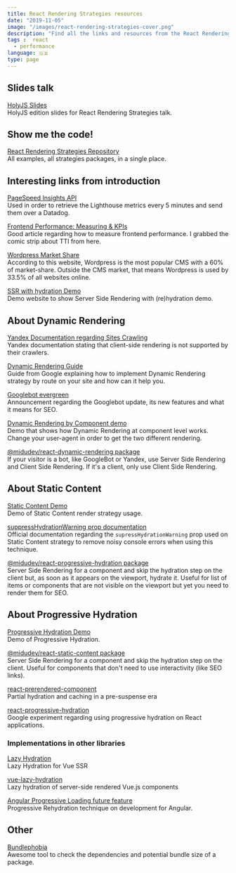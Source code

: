 ```yaml
---
title: React Rendering Strategies resources
date: "2019-11-05"
image: "/images/react-rendering-strategies-cover.png"
description: "Find all the links and resources from the React Rendering strategies talk by Miguel Ángel Durán"
tags :  react
  - performance
language: 🇬🇧
type: page
---
```


## Slides talk

[HolyJS Slides](https://slides.com/miguelangeldurangarcia/holy-js-react-rendering-strategies-getting-the-most-out-of-performance-while-keeping-bots-happy/)<br />HolyJS edition slides for React Rendering Strategies talk.

## Show me the code!

[React Rendering Strategies Repository](https://github.com/midudev/react-rendering-strategies)<br />All examples, all strategies packages, in a single place.

## Interesting links from introduction

[PageSpeed Insights API](https://developers.google.com/speed/docs/insights/v5/get-started)<br />Used in order to retrieve the Lighthouse metrics every 5 minutes and send them over a Datadog.

[Frontend Performance: Measuring & KPIs](https://crystallize.com/blog/frontend-performance-measuring-and-kpis)<br />Good article regarding how to measure frontend performance. I grabbed the comic strip about TTI from here.

[Wordpress Market Share](https://www.isitwp.com/popular-cms-market-share/)<br />According to this website, Wordpress is the most popular CMS with a 60% of market-share. Outside the CMS market, that means Wordpress is used by 33.5% of all websites online.

[SSR with hydration Demo](https://react-rendering.midudev.now.sh/ssr-client-rehydration)<br />Demo website to show Server Side Rendering with (re)hydration demo.

## About Dynamic Rendering
[Yandex Documentation regarding Sites Crawling](https://yandex.com/support/webmaster/recommendations/changing-site-structure.html)<br />Yandex documentation stating that client-side rendering is not supported by their crawlers.

[Dynamic Rendering Guide](https://developers.google.com/search/docs/guides/dynamic-rendering)<br />Guide from Google explaining how to implement Dynamic Rendering strategy by route on your site and how can it help you.

[Googlebot evergreen](https://webmasters.googleblog.com/2019/05/the-new-evergreen-googlebot.html)<br />Announcement regarding the Googlebot update, its new features and what it means for SEO.

[Dynamic Rendering by Component demo](https://react-rendering.midudev.now.sh/dynamic-rendering-component)<br />Demo that shows how Dynamic Rendering at component level works. Change your user-agent in order to get the two different rendering.

[@midudev/react-dynamic-rendering package](https://www.npmjs.com/package/@midudev/react-dynamic-rendering)<br />If your visitor is a bot, like GoogleBot or Yandex, use Server Side Rendering and Client Side Rendering. If it's a client, only use Client Side Rendering.

## About Static Content

[Static Content Demo](https://react-rendering.midudev.now.sh/static-content)<br />Demo of Static Content render strategy usage.

[suppressHydrationWarning prop documentation](https://es.reactjs.org/docs/dom-elements.html#suppresshydrationwarning)<br />Official documentation regarding the `supressHydrationWarning` prop used on Static Content strategy to remove noisy console errors when using this technique.

[@midudev/react-progressive-hydration package](https://www.npmjs.com/package/@midudev/react-progressive-hydration)<br />Server Side Rendering for a component and skip the hydration step on the client but, as soon as it appears on the viewport, hydrate it. Useful for list of items or components that are not visible on the viewport but yet you need to render them for SEO.

## About Progressive Hydration

[Progressive Hydration Demo](https://react-rendering.midudev.now.sh/static-content)<br />Demo of Progressive Hydration.

[@midudev/react-static-content package](https://www.npmjs.com/package/@midudev/react-static-content)<br />Server Side Rendering for a component and skip the hydration step on the client. Useful for components that don't need to use interactivity (like SEO links).

[react-prerendered-component](https://github.com/theKashey/react-prerendered-component)<br />Partial hydration and caching in a pre-suspense era

[react-progressive-hydration](https://github.com/GoogleChromeLabs/progressive-rendering-frameworks-samples/tree/master/react-progressive-hydration)<br />Google experiment regarding using progressive hydration on React applications.

### Implementations in other libraries

[Lazy Hydration](https://github.com/znck/lazy-hydration)<br />Lazy Hydration for Vue SSR

[vue-lazy-hydration](https://github.com/maoberlehner/vue-lazy-hydration)<br />Lazy hydration of server-side rendered Vue.js components

[Angular Progressive Loading future feature](https://speakerdeck.com/mgechev/building-fast-angular-applications-by-default?slide=78)<br />Progressive Rehydration technique on development for Angular.

## Other

[Bundlephobia](https://bundlephobia.com/result?p=@midudev/react-static-content@1.0.3)<br />Awesome tool to check the dependencies and potential bundle size of a package.